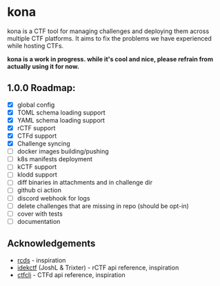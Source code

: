 # kona

kona is a CTF tool for managing challenges and deploying them across multiple CTF platforms. It aims to fix the problems we have experienced while hosting CTFs.

**kona is a work in progress. while it's cool and nice, please refrain from actually using it for now.**

## 1.0.0 Roadmap:

- [x] global config
- [x] TOML schema loading support
- [x] YAML schema loading support
- [x] rCTF support
- [x] CTFd support
- [x] Challenge syncing
- [ ] docker images building/pushing
- [ ] k8s manifests deployment
- [ ] kCTF support
- [ ] klodd support
- [ ] diff binaries in attachments and in challenge dir
- [ ] github ci action
- [ ] discord webhook for logs
- [ ] delete challenges that are missing in repo (should be opt-in)
- [ ] cover with tests
- [ ] documentation

## Acknowledgements

* [rcds](https://github.com/redpwn/rcds) - inspiration
* [idekctf](https://github.com/idekctf) (JoshL & Trixter) - rCTF api reference, inspiration
* [ctfcli](https://github.com/ctfd/ctfcli) - CTFd api reference, inspiration

